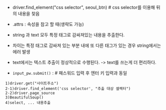 - driver.find_element("css selector", seoul_btn) # css selector를 이용해 뒤의 내용을 찾음
- .attrs : 속성을 참고 할 때(생략도 가능)

- string 과 text 모두 특정 태그로 감싸져있는 내용을 추출한다.

- 차이는 특정 태그로 감싸져 있는 부분 내에 또 다른 태그가 있는 경우 string에서는 에러 발생
- text에서는 텍스트 추출이 정상적으로 수행된다. -> text를 쓰는게 더 편리하다.

- `input_pw.submit()` : # 패스워드 입력 후 엔터 키 입력과 동일

```
1)driver.get("사이트주소")
2-1)driver.find_element('css selector', "추출 대상 셀렉터")
2-2)driver.page_source
3)BeautifulSoup()
4)select, ... 내용추출
```
